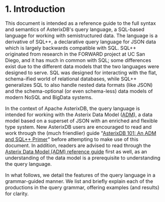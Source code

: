 <!--
 ! Licensed to the Apache Software Foundation (ASF) under one
 ! or more contributor license agreements.  See the NOTICE file
 ! distributed with this work for additional information
 ! regarding copyright ownership.  The ASF licenses this file
 ! to you under the Apache License, Version 2.0 (the
 ! "License"); you may not use this file except in compliance
 ! with the License.  You may obtain a copy of the License at
 !
 !   http://www.apache.org/licenses/LICENSE-2.0
 !
 ! Unless required by applicable law or agreed to in writing,
 ! software distributed under the License is distributed on an
 ! "AS IS" BASIS, WITHOUT WARRANTIES OR CONDITIONS OF ANY
 ! KIND, either express or implied.  See the License for the
 ! specific language governing permissions and limitations
 ! under the License.
 !-->

# <a id="Introduction">1. Introduction</a><font size="3"/>

This document is intended as a reference guide to the full syntax and semantics of
AsterixDB's query language, a SQL-based language for working with semistructured data.
The language is a derivative of SQL++, a declarative query language for JSON data which
is largely backwards compatible with SQL.
SQL++ originated from research in the FORWARD project at UC San Diego, and it has
much in common with SQL; some differences exist due to the different data models that
the two languages were designed to serve.
SQL was designed for interacting with the flat, schema-ified world of relational
databases, while SQL++ generalizes SQL to also handle nested data formats (like JSON) and
the schema-optional (or even schema-less) data models of modern NoSQL and BigData systems.

In the context of Apache AsterixDB, the query language is intended for working with the Asterix Data Model
([ADM](../datamodel.html)), a data model based on a superset of JSON with an enriched and flexible type system.
New AsterixDB users are encouraged to read and work through the (much friendlier) guide
"[AsterixDB 101: An ADM and SQL++ Primer](primer-sqlpp.html)" before attempting to make use of this document.
In addition, readers are advised to read through the [Asterix Data Model (ADM) reference guide](../datamodel.html)
first as well, as an understanding of the data model is a prerequisite to understanding the query language.

In what follows, we detail the features of the query language in a grammar-guided manner.
We list and briefly explain each of the productions in the query grammar, offering examples
(and results) for clarity.

